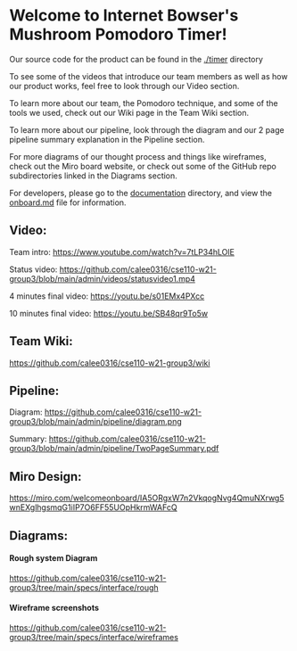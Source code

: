 # Welcome to Internet Bowser's Mushroom Pomodoro Timer!

Our source code for the product can be found in the [./timer](./timer) directory

To see some of the videos that introduce our team members as well as how our product works, feel free to look through our Video section.

To learn more about our team, the Pomodoro technique, and some of the tools we used, check out our Wiki page in the Team Wiki section. 

To learn more about our pipeline, look through the diagram and our 2 page pipeline summary explanation in the Pipeline section. 

For more diagrams of our thought process and things like wireframes, check out the Miro board website, or check out some of the GitHub repo subdirectories linked in the Diagrams section.

For developers, please go to the [documentation](./documentation) directory, and view the [onboard.md](./documentation/onboard.md) file for information. 

## Video:
Team intro: https://www.youtube.com/watch?v=7tLP34hLOlE

Status video: https://github.com/calee0316/cse110-w21-group3/blob/main/admin/videos/statusvideo1.mp4

4 minutes final video: https://youtu.be/s01EMx4PXcc

10 minutes final video: https://youtu.be/SB48qr9To5w

## Team Wiki: 
https://github.com/calee0316/cse110-w21-group3/wiki

## Pipeline:
Diagram: https://github.com/calee0316/cse110-w21-group3/blob/main/admin/pipeline/diagram.png

Summary: https://github.com/calee0316/cse110-w21-group3/blob/main/admin/pipeline/TwoPageSummary.pdf

## Miro Design:
https://miro.com/welcomeonboard/IA5ORgxW7n2VkqogNvg4QmuNXrwg5wnEXglhgsmqG1iIP7O6FF55UOpHkrmWAFcQ

## Diagrams:
#### Rough system Diagram
https://github.com/calee0316/cse110-w21-group3/tree/main/specs/interface/rough

#### Wireframe screenshots
https://github.com/calee0316/cse110-w21-group3/tree/main/specs/interface/wireframes
